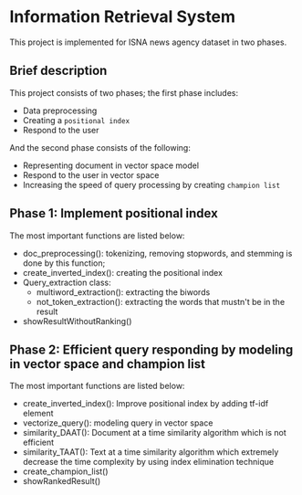 # Information Retrieval System
This project is implemented for ISNA news agency dataset in two phases.

## Brief description
This project consists of two phases; the first phase includes:
* Data preprocessing
* Creating a `positional index`
* Respond to the user

And the second phase consists of the following:
* Representing document in vector space model
* Respond to the user in vector space
* Increasing the speed of query processing by creating `champion list`

## Phase 1: Implement positional index
The most important functions are listed below:
* doc_preprocessing(): tokenizing, removing stopwords, and stemming is done by this function;
* create_inverted_index(): creating the positional index
* Query_extraction class:
  * multiword_extraction(): extracting the biwords
  * not_token_extraction(): extracting the words that mustn't be in the result
* showResultWithoutRanking()

## Phase 2: Efficient query responding by modeling in vector space and champion list
The most important functions are listed below:
* create_inverted_index(): Improve positional index by adding tf-idf element
* vectorize_query(): modeling query in vector space
* similarity_DAAT(): Document at a time similarity algorithm which is not efficient
* similarity_TAAT(): Text at a time similarity algorithm which extremely decrease the time complexity by using index elimination technique
* create_champion_list()
* showRankedResult()
